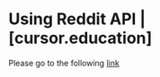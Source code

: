 # Using Reddit API | [cursor.education]
Please go to the following [link](https://helengladun.github.io/cursor/reddit/)
